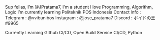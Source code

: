 Sup fellas, I’m @JPratama7, I'm a student
I love Programming, Algorithm, Logic
I’m currently learning Politeknik POS Indonesia
Contact Info :
Telegram : @vvibunibos 
Instagram : @jose_pratama7
Discord : ボイドの王#9965

Currently Learning Github CI/CD, Open Build Service CI/CD, Python

<!---
JPratama7/JPratama7 is a ✨ special ✨ repository because its `README.md` (this file) appears on your GitHub profile.
You can click the Preview link to take a look at your changes.
--->
